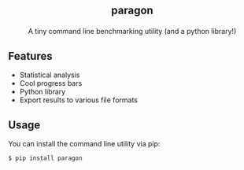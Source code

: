 ## <p align='center'>paragon</p>

<p align='center'>
  A tiny command line benchmarking utility (and a python library!)
</p>

## Features
- Statistical analysis
- Cool progress bars
- Python library
- Export results to various file formats

## Usage

You can install the command line utility via pip:

```bash
$ pip install paragon
```

